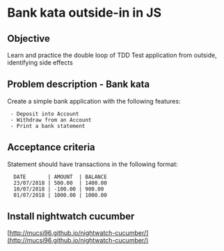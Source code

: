 # Bank kata outside-in in JS

## Objective

Learn and practice the double loop of TDD
Test application from outside, identifying side effects

## Problem description - Bank kata

Create a simple bank application with the following features:

     - Deposit into Account
     - Withdraw from an Account
     - Print a bank statement

## Acceptance criteria

Statement should have transactions in the following format:

```
  DATE       | AMOUNT  | BALANCE
  23/07/2018 | 500.00  | 1400.00
  10/07/2018 | -100.00 | 900.00
  01/07/2018 | 1000.00 | 1000.00
```

## Install nightwatch cucumber

[http://mucsi96.github.io/nightwatch-cucumber/](http://mucsi96.github.io/nightwatch-cucumber/)
